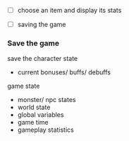 


- [ ] choose an item and display its stats

- [ ] saving the game  



### Save the game ###

save the character state
 - current bonuses/ buffs/ debuffs


game state
 - monster/ npc states
 - world state
  -  global variables
  -  game time
 - gameplay statistics
